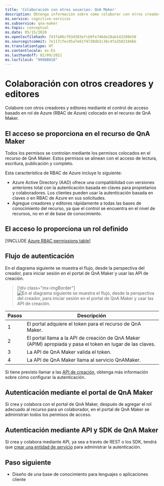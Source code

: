 ```yaml
---
title: 'Colaboración con otros usuarios: QnA Maker'
description: Obtenga información sobre cómo colaborar con otros creadores y editores mediante el control de acceso basado en roles de Azure.
ms.service: cognitive-services
ms.subservice: qna-maker
ms.topic: conceptual
ms.date: 05/15/2020
ms.openlocfilehash: f43fa06cf93d383efcb0fe746de28ab143280e50
ms.sourcegitcommit: 7e117cfec95a7e61f4720db3c36c4fa35021846b
ms.translationtype: HT
ms.contentlocale: es-ES
ms.lasthandoff: 02/09/2021
ms.locfileid: "99988018"
---
```

# <a name="collaborate-with-other-authors-and-editors"></a>Colaboración con otros creadores y editores

Colabore con otros creadores y editores mediante el control de acceso basado en rol de Azure (RBAC de Azure) colocado en el recurso de QnA Maker.

## <a name="access-is-provided-on-the-qna-maker-resource"></a>El acceso se proporciona en el recurso de QnA Maker

Todos los permisos se controlan mediante los permisos colocados en el recurso de QnA Maker. Estos permisos se alinean con el acceso de lectura, escritura, publicación y completo.

Esta característica de RBAC de Azure incluye lo siguiente:
* Azure Active Directory (AAD) ofrece una compatibilidad con versiones anteriores total con la autenticación basada en claves para propietarios y colaboradores. Los clientes pueden usar la autenticación basada en claves o en RBAC de Azure en sus solicitudes.
* Agregue creadores y editores rápidamente a todas las bases de conocimiento del recurso, ya que el control se encuentra en el nivel de recursos, no en el de base de conocimiento.

## <a name="access-is-provided-by-a-defined-role"></a>El acceso lo proporciona un rol definido

[!INCLUDE [Azure RBAC permissions table](../includes/role-based-access-control.md)]

## <a name="authentication-flow"></a>Flujo de autenticación

En el diagrama siguiente se muestra el flujo, desde la perspectiva del creador, para iniciar sesión en el portal de QnA Maker y usar las API de creación.

> [!div class="mx-imgBorder"]
> ![En el diagrama siguiente se muestra el flujo, desde la perspectiva del creador, para iniciar sesión en el portal de QnA Maker y usar las API de creación.](../media/qnamaker-how-to-collaborate-knowledge-base/rbac-flow-from-portal-to-service.png)

|Pasos|Descripción|
|--|--|
|1|El portal adquiere el token para el recurso de QnA Maker.|
|2|El portal llama a la API de creación de QnA Maker (APIM) apropiada y pasa el token en lugar de las claves.|
|3|La API de QnA Maker valida el token.|
|4 |La API de QnA Maker llama al servicio QnAMaker.|

Si tiene previsto llamar a las [API de creación](../index.yml), obtenga más información sobre cómo configurar la autenticación.

## <a name="authenticate-by-qna-maker-portal"></a>Autenticación mediante el portal de QnA Maker

Si crea y colabora con el portal de QnA Maker, después de agregar el rol adecuado al recurso para un colaborador, en el portal de QnA Maker se administran todos los permisos de acceso.

## <a name="authenticate-by-qna-maker-apis-and-sdks"></a>Autenticación mediante API y SDK de QnA Maker

Si crea y colabora mediante API, ya sea a través de REST o los SDK, tendrá que [crear una entidad de servicio](../../authentication.md#assign-a-role-to-a-service-principal) para administrar la autenticación.

## <a name="next-step"></a>Paso siguiente

* Diseño de una base de conocimiento para lenguajes o aplicaciones cliente
